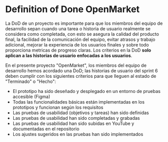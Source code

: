 # Definition of Done OpenMarket
La DoD de un proyecto es importante para que los miembros del equipo de desarrollo sepan cuando una tarea o historia de usuario realmente se considera como completada, con esto se asegura
la calidad del producto final, la facilidad de la comunicación del equipo, evitar atrasos y trabajo adicional, mejorar la experiencia de los usuarios finales y sobre todo proporciona
metricas de progreso claras. Los criterios en la DoD **solo aplican a las historias de usuario enfocadas a los usuarios**.

En el presente proyecto "OpenMarket", los miembros del equipo de desarrollo hemos acordado una DoD; las historias de usuario del sprint 6 deben cumplir con los siguientes criterios para 
que lleguen al estado de "Terminado" o "Hecho":
- El prototipo ha sido deseñado y desplegado en un entorno de pruebas accesible (Figma)
- Todas las funcionalidades básicas están implementadas en los prototipos y funcionan según los requisitos
- Las pruebas de usabilidad (objetivos y tareas) han sido definidas
- Las pruebas de usabilidad han sido completadas y grabadas
- Las pruebas de usabilidad han sido subidas en YouTube y documentadas en el repositorio
- Los ajustes sugeridos en las pruebas han sido implementados
